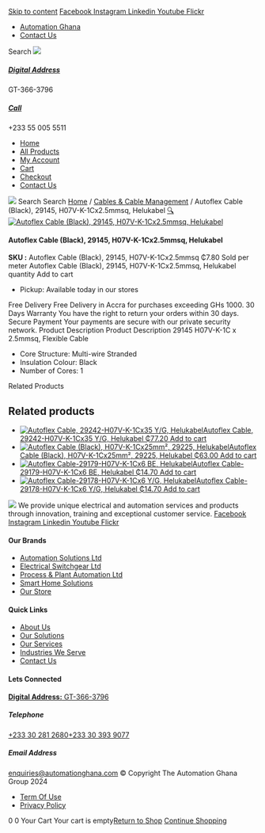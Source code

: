 [Skip to content](https://store.automationghana.com/product/autoflex-cable-29145-h07v-k-1cx2-5-blk-helukabel/#content)
[ Facebook ](https://www.facebook.com/automationgh/) [ Instagram ](https://www.instagram.com/automationgh/) [ Linkedin ](https://www.linkedin.com/company/the-automation-ghana-limited/) [ Youtube ](https://www.youtube.com/channel/UCurrRDUSm5oIW39VXjn1u0w) [ Flickr ](https://www.flickr.com/photos/181794037@N07/)
  * [ Automation Ghana ](https://automationghana.com)
  * [ Contact Us ](https://store.automationghana.com/contact/)


Search
[ ![](https://store.automationghana.com/wp-content/uploads/2024/04/Website-TAGG-Logo-BLUE.png) ](https://store.automationghana.com/)
[ ](https://maps.app.goo.gl/m4xeaagWCNbLk4jM6)
#####  [ Digital Address ](https://maps.app.goo.gl/m4xeaagWCNbLk4jM6)
GT-366-3796 
[ ](tel:+233550055511)
#####  [ Call ](tel:+233550055511)
+233 55 005 5511 
  * [Home](https://store.automationghana.com/)
  * [All Products](https://store.automationghana.com/shop/)
  * [My Account](https://store.automationghana.com/my-account/)
  * [Cart](https://store.automationghana.com/cart/)
  * [Checkout](https://store.automationghana.com/checkout/)
  * [Contact Us](https://store.automationghana.com/contact/)


[![](https://store.automationghana.com/wp-content/uploads/2024/04/AutomationGhana_logo_white.png)](https://store.automationghana.com)
Search
Search
[Home](https://store.automationghana.com) / [Cables & Cable Management](https://store.automationghana.com/product-category/cables-cable-management/) / Autoflex Cable (Black), 29145, H07V-K-1Cx2.5mmsq, Helukabel
[🔍](https://store.automationghana.com/product/autoflex-cable-29145-h07v-k-1cx2-5-blk-helukabel/)
[![Autoflex Cable \(Black\), 29145, H07V-K-1Cx2.5mmsq, Helukabel](https://store.automationghana.com/wp-content/uploads/2019/12/CABLES-3.jpg)](https://store.automationghana.com/wp-content/uploads/2019/12/CABLES-3.jpg)
####  Autoflex Cable (Black), 29145, H07V-K-1Cx2.5mmsq, Helukabel 
**SKU :** Autoflex Cable (Black), 29145, H07V-K-1Cx2.5mmsq 
₵7.80
Sold per meter
Autoflex Cable (Black), 29145, H07V-K-1Cx2.5mmsq, Helukabel quantity
Add to cart
  * Pickup: Available today in our stores


Free Delivery 
Free Delivery in Accra for purchases exceeding GHs 1000. 
30 Days Warranty 
You have the right to return your orders within 30 days. 
Secure Payment 
Your payments are secure with our private security network. 
Product Description
Product Description
29145 H07V-K-1C x 2.5mmsq, Flexible Cable 
  * Core Structure: Multi-wire Stranded
  * Insulation Colour: Black
  * Number of Cores: 1


Related Products 
## Related products
  * [![Autoflex Cable, 29242-H07V-K-1Cx35 Y/G, Helukabel](https://store.automationghana.com/wp-content/uploads/2019/12/CABLES-2-300x300.jpg)Autoflex Cable, 29242-H07V-K-1Cx35 Y/G, Helukabel ₵77.20 ](https://store.automationghana.com/product/autoflex-cable-29242-h07v-k-1cx35-y-g-helukabel/)
[Add to cart](https://store.automationghana.com/product/autoflex-cable-29145-h07v-k-1cx2-5-blk-helukabel/?add-to-cart=1483)
  * [![Autoflex Cable \(Black\), H07V-K-1Cx25mm², 29225, Helukabel](https://store.automationghana.com/wp-content/uploads/2019/12/CABLES-3-300x300.jpg)Autoflex Cable (Black), H07V-K-1Cx25mm², 29225, Helukabel ₵63.00 ](https://store.automationghana.com/product/autoflex-cable-29225-h07v-k-1cx25-blk-helukabel/)
[Add to cart](https://store.automationghana.com/product/autoflex-cable-29145-h07v-k-1cx2-5-blk-helukabel/?add-to-cart=1480)
  * [![Autoflex Cable-29179-H07V-K-1Cx6 BE, Helukabel](https://store.automationghana.com/wp-content/uploads/2019/12/CABLES-4-300x300.jpg)Autoflex Cable-29179-H07V-K-1Cx6 BE, Helukabel ₵14.70 ](https://store.automationghana.com/product/autoflex-cable-29179-h07v-k-1cx6-be-helukabel/)
[Add to cart](https://store.automationghana.com/product/autoflex-cable-29145-h07v-k-1cx2-5-blk-helukabel/?add-to-cart=1473)
  * [![Autoflex Cable-29178-H07V-K-1Cx6 Y/G, Helukabel](https://store.automationghana.com/wp-content/uploads/2019/12/CABLES-2-300x300.jpg)Autoflex Cable-29178-H07V-K-1Cx6 Y/G, Helukabel ₵14.70 ](https://store.automationghana.com/product/autoflex-cable-29178-h07v-k-1cx6-y-g-helukabel/)
[Add to cart](https://store.automationghana.com/product/autoflex-cable-29145-h07v-k-1cx2-5-blk-helukabel/?add-to-cart=1472)


![](https://store.automationghana.com/wp-content/uploads/2024/04/AutomationGhana_logo_white.png)
We provide unique electrical and automation services and products through innovation, training and exceptional customer service.
[ Facebook ](https://www.facebook.com/automationgh/) [ Instagram ](https://www.instagram.com/automationgh/) [ Linkedin ](https://www.linkedin.com/company/the-automation-ghana-limited/) [ Youtube ](https://www.youtube.com/channel/UCurrRDUSm5oIW39VXjn1u0w) [ Flickr ](https://www.flickr.com/photos/181794037@N07/)
#### Our Brands
  * [ Automation Solutions Ltd ](https://store.automationghana.com/product/autoflex-cable-29145-h07v-k-1cx2-5-blk-helukabel/)
  * [ Electrical Switchgear Ltd ](https://store.automationghana.com/product/autoflex-cable-29145-h07v-k-1cx2-5-blk-helukabel/)
  * [ Process & Plant Automation Ltd ](https://store.automationghana.com/product/autoflex-cable-29145-h07v-k-1cx2-5-blk-helukabel/)
  * [ Smart Home Solutions ](https://store.automationghana.com/product/autoflex-cable-29145-h07v-k-1cx2-5-blk-helukabel/)
  * [ Our Store ](https://store.automationghana.com/product/autoflex-cable-29145-h07v-k-1cx2-5-blk-helukabel/)


#### Quick Links
  * [ About Us ](https://store.automationghana.com/product/autoflex-cable-29145-h07v-k-1cx2-5-blk-helukabel/)
  * [ Our Solutions ](https://store.automationghana.com/product/autoflex-cable-29145-h07v-k-1cx2-5-blk-helukabel/)
  * [ Our Services ](https://store.automationghana.com/product/autoflex-cable-29145-h07v-k-1cx2-5-blk-helukabel/)
  * [ Industries We Serve ](https://store.automationghana.com/product/autoflex-cable-29145-h07v-k-1cx2-5-blk-helukabel/)
  * [ Contact Us ](https://store.automationghana.com/product/autoflex-cable-29145-h07v-k-1cx2-5-blk-helukabel/)


#### Lets Connected
[**Digital Address:** GT-366-3796](https://maps.app.goo.gl/m4xeaagWCNbLk4jM6)
#####  Telephone 
[ +233 30 281 2680](tel:+233302812680)[+233 30 393 9077](https://store.automationghana.com/product/autoflex-cable-29145-h07v-k-1cx2-5-blk-helukabel/+233303939077)
#####  Email Address 
enquiries@automationghana.com 
© Copyright The Automation Ghana Group 2024
  * [ Term Of Use ](https://store.automationghana.com/product/autoflex-cable-29145-h07v-k-1cx2-5-blk-helukabel/)
  * [ Privacy Policy ](https://store.automationghana.com/product/autoflex-cable-29145-h07v-k-1cx2-5-blk-helukabel/)


0
0
Your Cart
Your cart is empty[Return to Shop](https://store.automationghana.com/shop/)
[Continue Shopping](https://store.automationghana.com/product/autoflex-cable-29145-h07v-k-1cx2-5-blk-helukabel/)
